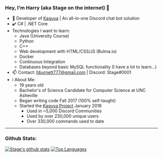 ### Hey, I'm Harry (aka Stage on the internet) 👋

- 🔭 Developer of [Kaguya](http://kaguyabot.xyz/) | An all-in-one Discord chat bot solution
- ✔️ C# | .NET Core
- Technologies I want to learn:
    - Java (University Course)
    - Python
    - C++
    - Web development with HTML/CSS/JS (Bulma.io)
    - Docker
    - Continuous Integration
    - Databases beyond basic MySQL functionality (I have a lot to learn...)
- 📫 Contact: hburnett777@gmail.com | Discord: Stage#0001
- ℹ About Me:
    - 19 years old
    - Bachelor's of Science Candidate for Computer Science at UNC Asheville
    - Began writing code Fall 2017 (100% self-taught)
    - Started the [Kaguya Project](https://top.gg/bot/538910393918160916) January 2018
        - Used in ~5,000 Discord Communities
        - Used by over 230,000 unique users
        - Over 330,000 commands used to date
---
### Github Stats:
[![Stage's github stats](https://github-readme-stats.vercel.app/api?username=stageosu&count_private=true&show_icons=true&theme=radical)](https://github.com/anuraghazra/github-readme-stats)
[![Top Languages](https://github-readme-stats.vercel.app/api/top-langs/?username=stageosu&theme=radical)](https://github.com/anuraghazra/github-readme-stats)
